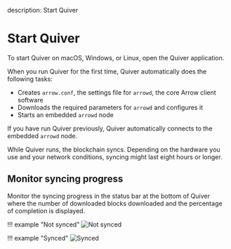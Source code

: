 description: Start Quiver
<!--- END of page meta data -->

# Start Quiver

To start Quiver on macOS, Windows, or Linux, open the Quiver application.

When you run Quiver for the first time, Quiver automatically does the following tasks:

* Creates `arrow.conf`, the settings file for `arrowd`, the core Arrow client software
* Downloads the required parameters for `arrowd` and configures it
* Starts an embedded `arrowd` node

If you have run Quiver previously, Quiver automatically connects to the embedded `arrowd` node.

While Quiver runs, the blockchain syncs. Depending on the hardware you use and your network conditions, syncing might last eight hours or longer.

## Monitor syncing progress

Monitor the syncing progress in the status bar at the bottom of Quiver where the number of downloaded blocks downloaded and the percentage of completion is displayed.

!!! example "Not synced"
    ![Not synced](/images/not_synced.png)

!!! example "Synced"
    ![Synced](/images/fully_synced.png)
